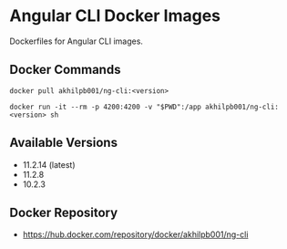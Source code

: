 # Angular CLI Docker Images
Dockerfiles for Angular CLI images.

## Docker Commands
```
docker pull akhilpb001/ng-cli:<version>
```
```
docker run -it --rm -p 4200:4200 -v "$PWD":/app akhilpb001/ng-cli:<version> sh
```

## Available Versions
- 11.2.14 (latest)
- 11.2.8
- 10.2.3

## Docker Repository
- https://hub.docker.com/repository/docker/akhilpb001/ng-cli


